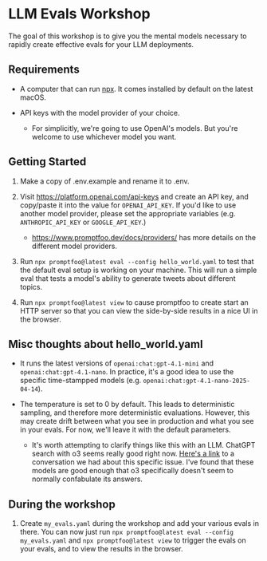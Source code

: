 # LLM Evals Workshop

The goal of this workshop is to give you the mental models necessary to rapidly create effective evals for your LLM deployments.

## Requirements

- A computer that can run [npx](https://docs.npmjs.com/cli/v11/commands/npx). It comes installed by default on the latest macOS.

- API keys with the model provider of your choice.
  - For simplicitly, we're going to use OpenAI's models. But you're welcome to use whichever model you want.

## Getting Started

1. Make a copy of .env.example and rename it to .env.

2. Visit https://platform.openai.com/api-keys and create an API key, and copy/paste it into the value for `OPENAI_API_KEY`. If you'd like to use another model provider, please set the appropriate variables (e.g. `ANTHROPIC_API_KEY` or `GOOGLE_API_KEY`.)

   - https://www.promptfoo.dev/docs/providers/ has more details on the different model providers.

3. Run `npx promptfoo@latest eval --config hello_world.yaml` to test that the default eval setup is working on your machine. This will run a simple eval that tests a model's ability to generate tweets about different topics.

4. Run `npx promptfoo@latest view` to cause promptfoo to create start an HTTP server so that you can view the side-by-side results in a nice UI in the browser.

## Misc thoughts about hello_world.yaml

- It runs the latest versions of `openai:chat:gpt-4.1-mini` and `openai:chat:gpt-4.1-nano`. In practice, it's a good idea to use the specific time-stampped models (e.g. `openai:chat:gpt-4.1-nano-2025-04-14`).

- The temperature is set to 0 by default. This leads to deterministic sampling, and therefore more deterministic evaluations. However, this may create drift between what you see in production and what you see in your evals. For now, we'll leave it with the default parameters.
  - It's worth attempting to clarify things like this with an LLM. ChatGPT search with o3 seems really good right now. [Here's a link](https://chatgpt.com/share/6807f878-e380-8006-9d83-f710ccb647b7) to a conversation we had about this specific issue. I've found that these models are good enough that o3 specifically doesn't seem to normally confabulate its answers.

## During the workshop

1. Create `my_evals.yaml` during the workshop and add your various evals in there. You can now just run `npx promptfoo@latest eval --config my_evals.yaml` and `npx promptfoo@latest view` to trigger the evals on your evals, and to view the results in the browser.
